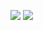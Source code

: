 ![](https://cdn.jsdelivr.net/gh/kenis1108/imgbed@main/test/test001.png)
![](https://cdn.jsdelivr.net/gh/kenis1108/imgbed@main/test/test002.png)